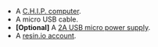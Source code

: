 * A [C.H.I.P. computer][chipPage].
* A micro USB cable.
* **[Optional]** A [2A USB micro power supply][psu].
* A [resin.io account][link-to-signup].

[chipPage]:https://getchip.com/pages/chip
[psu]:https://www.raspberrypi.org/products/universal-power-supply/
[link-to-signup]:dashboard.resin.io/signup
